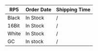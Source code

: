 |**RP5**|**Order Date**|**Shipping Time**|
|-------|--------------|-----------------|
| Black |   In Stock   |        /        |
| 16Bit |   In Stock   |        /        |
| White |   In Stock   |        /        |
|  GC   |   In stock   |        /        |
